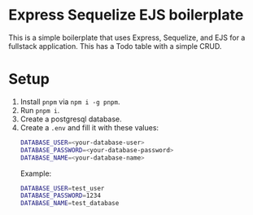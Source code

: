 # Express Sequelize EJS boilerplate

This is a simple boilerplate that uses Express, Sequelize, and EJS for a fullstack application. This has a Todo table with a simple CRUD.

# Setup

1. Install `pnpm` via `npm i -g pnpm`.
2. Run `pnpm i`.
3. Create a postgresql database.
4. Create a `.env` and fill it with these values:
   ```bash
   DATABASE_USER=<your-database-user>
   DATABASE_PASSWORD=<your-database-password>
   DATABASE_NAME=<your-database-name>
   ```
   Example:
   ```bash
   DATABASE_USER=test_user
   DATABASE_PASSWORD=1234
   DATABASE_NAME=test_database
   ```
